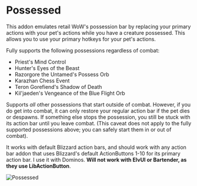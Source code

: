 # Possessed

This addon emulates retail WoW's possession bar by replacing your primary actions with your pet's actions while you have a creature possessed. This allows you to use your primary hotkeys for your pet's actions.

Fully supports the following possessions regardless of combat:
* Priest's Mind Control
* Hunter's Eyes of the Beast
* Razorgore the Untamed's Possess Orb
* Karazhan Chess Event
* Teron Gorefiend's Shadow of Death
* Kil'jaeden's Vengeance of the Blue Flight Orb

Supports *all* other possessions that start outside of combat. However, if you do get into combat, it can only restore your regular action bar if the pet dies or despawns. If something else stops the possession, you still be stuck with its action bar until you leave combat. (This caveat does not apply to the fully supported possessions above; you can safely start them in or out of combat).

It works with default Blizzard action bars, and should work with any action bar addon that uses Blizzard's default ActionButtons 1-10 for its primary action bar. I use it with Dominos. **Will not work with ElvUI or Bartender, as they use LibActionButton**.

![Possessed](https://user-images.githubusercontent.com/7716908/164815005-04fd46c0-33b5-4562-9747-1f5168617c9d.png)
